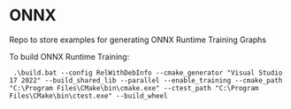# ONNX

Repo to store examples for generating ONNX Runtime Training Graphs

To build ONNX Runtime Training:
```
 .\build.bat --config RelWithDebInfo --cmake_generator "Visual Studio 17 2022" --build_shared_lib --parallel --enable_training --cmake_path "C:\Program Files\CMake\bin\cmake.exe" --ctest_path "C:\Program Files\CMake\bin\ctest.exe" --build_wheel
```
